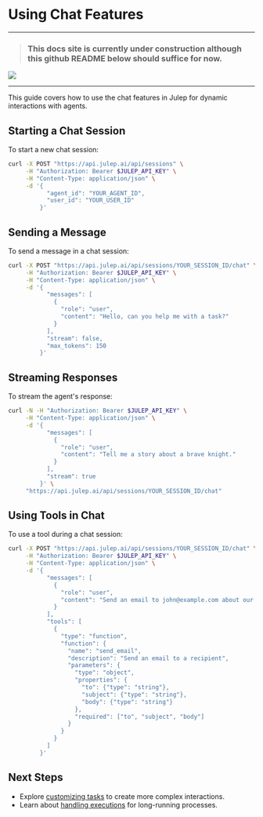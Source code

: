 # Using Chat Features

*****
> ### This docs site is currently under construction although this github README below should suffice for now.

![](https://i.giphy.com/vR1dPIYzQmkRzLZk2w.webp)
*****


This guide covers how to use the chat features in Julep for dynamic interactions with agents.

## Starting a Chat Session

To start a new chat session:

```bash
curl -X POST "https://api.julep.ai/api/sessions" \
     -H "Authorization: Bearer $JULEP_API_KEY" \
     -H "Content-Type: application/json" \
     -d '{
           "agent_id": "YOUR_AGENT_ID",
           "user_id": "YOUR_USER_ID"
         }'
```

## Sending a Message

To send a message in a chat session:

```bash
curl -X POST "https://api.julep.ai/api/sessions/YOUR_SESSION_ID/chat" \
     -H "Authorization: Bearer $JULEP_API_KEY" \
     -H "Content-Type: application/json" \
     -d '{
           "messages": [
             {
               "role": "user",
               "content": "Hello, can you help me with a task?"
             }
           ],
           "stream": false,
           "max_tokens": 150
         }'
```

## Streaming Responses

To stream the agent's response:

```bash
curl -N -H "Authorization: Bearer $JULEP_API_KEY" \
     -H "Content-Type: application/json" \
     -d '{
           "messages": [
             {
               "role": "user",
               "content": "Tell me a story about a brave knight."
             }
           ],
           "stream": true
         }' \
     "https://api.julep.ai/api/sessions/YOUR_SESSION_ID/chat"
```

## Using Tools in Chat

To use a tool during a chat session:

```bash
curl -X POST "https://api.julep.ai/api/sessions/YOUR_SESSION_ID/chat" \
     -H "Authorization: Bearer $JULEP_API_KEY" \
     -H "Content-Type: application/json" \
     -d '{
           "messages": [
             {
               "role": "user",
               "content": "Send an email to john@example.com about our meeting tomorrow."
             }
           ],
           "tools": [
             {
               "type": "function",
               "function": {
                 "name": "send_email",
                 "description": "Send an email to a recipient",
                 "parameters": {
                   "type": "object",
                   "properties": {
                     "to": {"type": "string"},
                     "subject": {"type": "string"},
                     "body": {"type": "string"}
                   },
                   "required": ["to", "subject", "body"]
                 }
               }
             }
           ]
         }'
```

## Next Steps

- Explore [customizing tasks](./customizing_tasks.md) to create more complex interactions.
- Learn about [handling executions](./handling_executions.md) for long-running processes.